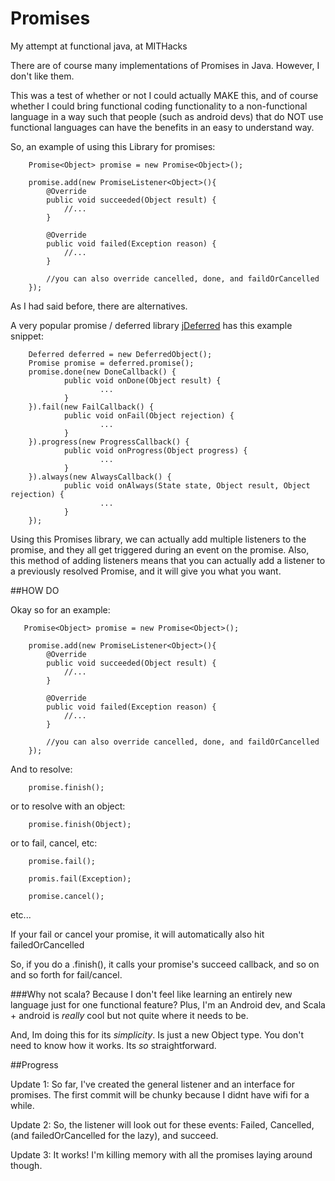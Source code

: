 Promises
========

My attempt at functional java, at MITHacks

There are of course many implementations of Promises in Java. However, I don't like them. 

This was a test of whether or not I could actually MAKE this, and of course whether I could bring functional coding functionality to a non-functional language in a way such that people (such as android devs) that do NOT use functional languages can have the benefits in an easy to understand way.

So, an example of using this Library for promises:

        Promise<Object> promise = new Promise<Object>();
        
		promise.add(new PromiseListener<Object>(){
			@Override
			public void succeeded(Object result) {
				//...
			}
			
			@Override
			public void failed(Exception reason) {
				//...
			}
			
			//you can also override cancelled, done, and faildOrCancelled
		});

As I had said before, there are alternatives.

A very popular promise / deferred library [jDeferred](http://jdeferred.org/) has this example snippet:

        Deferred deferred = new DeferredObject();
        Promise promise = deferred.promise();
        promise.done(new DoneCallback() {
                public void onDone(Object result) {
                        ...
                }
        }).fail(new FailCallback() {
                public void onFail(Object rejection) {
                        ...
                }
        }).progress(new ProgressCallback() {
                public void onProgress(Object progress) {
                        ...
                }
        }).always(new AlwaysCallback() {
                public void onAlways(State state, Object result, Object rejection) {
                        ...
                }
        });

Using this Promises library, we can actually add multiple listeners to the promise, and they all get triggered during an event on the promise.
Also, this method of adding listeners means that you can actually add a listener to a previously resolved Promise, and it will give you what you want. 

##HOW DO

Okay so for an example:

       Promise<Object> promise = new Promise<Object>();
        
		promise.add(new PromiseListener<Object>(){
			@Override
			public void succeeded(Object result) {
				//...
			}
			
			@Override
			public void failed(Exception reason) {
				//...
			}
			
			//you can also override cancelled, done, and faildOrCancelled
		});
		
And to resolve:

        promise.finish();
        
or to resolve with an object:

        promise.finish(Object);
        
or to fail, cancel, etc:

        promise.fail();
        
        promis.fail(Exception);
        
        promise.cancel();
        
etc...

If your fail or cancel your promise, it will automatically also hit failedOrCancelled


So, if you do a .finish(), it calls your promise's succeed callback, and so on and so forth for fail/cancel.


###Why not scala?
Because I don't feel like learning an entirely new language just for one functional feature? Plus, I'm an Android dev, and Scala + android is _really_ cool but not quite where it needs to be.

And, Im doing this for its _simplicity_. Is just a new Object type. You don't need to know how it works. Its _so_ straightforward.



##Progress

Update 1: So far, I've created the general listener and an interface for promises. The first commit will be chunky because I didnt have wifi for a while.

Update 2: So, the listener will look out for these events: Failed, Cancelled, (and failedOrCancelled for the lazy), and succeed. 

Update 3: It works! I'm killing memory with all the promises laying around though.
